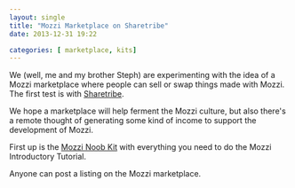 ```yaml
---
layout: single
title: "Mozzi Marketplace on Sharetribe"
date: 2013-12-31 19:22

categories: [ marketplace, kits]
---
```


We (well, me and my brother Steph) are experimenting with the idea of a Mozzi marketplace where people can sell or swap things made with Mozzi.  The first test is with [Sharetribe](https://mozzi.sharetribe.com).

We hope a marketplace will help ferment the Mozzi culture, but also there's a remote thought of generating some kind of income to support the development of Mozzi.

First up is the [Mozzi Noob Kit](https://mozzi.sharetribe.com/en/listings/38888-mozzi-noob-kits) with everything you need to do the Mozzi Introductory Tutorial.

Anyone can post a listing on the Mozzi marketplace.
